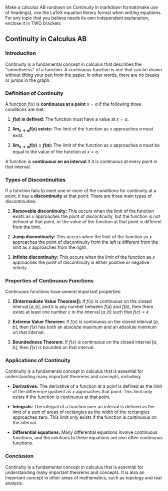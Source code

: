 Make a calculus AB rundown on Continuity in markdown format(make use of headings), use the LaTeX equation library format when writing equations. For any topic that you believe needs its own independent explanation, enclose it in TWO brackets

## Continuity in Calculus AB

### Introduction

Continuity is a fundamental concept in calculus that describes the "smoothness" of a function.  A continuous function is one that can be drawn without lifting your pen from the paper. In other words, there are no breaks or jumps in the graph.

### Definition of Continuity

A function $f(x)$ is **continuous at a point** $x = a$ if the following three conditions are met:

1. **$f(a)$ is defined:** The function must have a value at $x = a$.

2. **$\lim_{x \to a} f(x)$ exists:** The limit of the function as $x$ approaches $a$ must exist.

3. **$\lim_{x \to a} f(x) = f(a)$:** The limit of the function as $x$ approaches $a$ must be equal to the value of the function at $x = a$.

A function is **continuous on an interval** if it is continuous at every point in that interval.

### Types of Discontinuities

If a function fails to meet one or more of the conditions for continuity at a point, it has a **discontinuity** at that point. There are three main types of discontinuities:

1. **Removable discontinuity:** This occurs when the limit of the function exists as $x$ approaches the point of discontinuity, but the function is not defined at that point, or the value of the function at that point is different from the limit.

2. **Jump discontinuity:** This occurs when the limit of the function as $x$ approaches the point of discontinuity from the left is different from the limit as $x$ approaches from the right.

3. **Infinite discontinuity:** This occurs when the limit of the function as $x$ approaches the point of discontinuity is either positive or negative infinity.
### Properties of Continuous Functions

Continuous functions have several important properties:

1. **[[Intermediate Value Theorem]]:** If $f(x)$ is continuous on the closed interval $[a, b]$, and $k$ is any number between $f(a)$ and $f(b)$, then there exists at least one number $c$ in the interval $[a, b]$ such that $f(c) = k$.

2. **Extreme Value Theorem:** If $f(x)$ is continuous on the closed interval $[a, b]$, then $f(x)$ has both an absolute maximum and an absolute minimum on that interval.

3. **Boundedness Theorem:** If $f(x)$ is continuous on the closed interval $[a, b]$, then $f(x)$ is bounded on that interval.

### Applications of Continuity

Continuity is a fundamental concept in calculus that is essential for understanding many important theorems and concepts, including:

* **Derivatives:** The derivative of a function at a point is defined as the limit of the difference quotient as $x$ approaches that point. This limit only exists if the function is continuous at that point.

* **Integrals:** The integral of a function over an interval is defined as the limit of a sum of areas of rectangles as the width of the rectangles approaches zero. This limit only exists if the function is continuous on the interval.

* **Differential equations:** Many differential equations involve continuous functions, and the solutions to these equations are also often continuous functions.

### Conclusion

Continuity is a fundamental concept in calculus that is essential for understanding many important theorems and concepts. It is also an important concept in other areas of mathematics, such as topology and real analysis.
